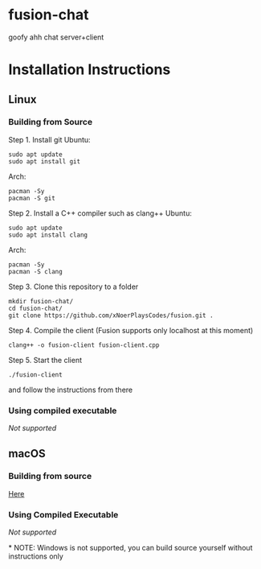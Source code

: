 # fusion-chat
goofy ahh chat server+client

# Installation Instructions
## Linux
### Building from Source
Step 1. Install git
Ubuntu:
```console
sudo apt update
sudo apt install git
```
Arch:
```console
pacman -Sy
pacman -S git
```
Step 2. Install a C++ compiler such as clang++
Ubuntu:
```console
sudo apt update
sudo apt install clang
```
Arch:
```console
pacman -Sy
pacman -S clang
```
Step 3. Clone this repository to a folder
```console
mkdir fusion-chat/
cd fusion-chat/
git clone https://github.com/xNoerPlaysCodes/fusion.git .
```
Step 4. Compile the client (Fusion supports only localhost at this moment)
```console
clang++ -o fusion-client fusion-client.cpp
```
Step 5. Start the client
```console
./fusion-client
```
and follow the instructions from there
### Using compiled executable
*Not supported*
## macOS
### Building from source
[Here](https://github.com/xNoerPlaysCodes/fusion#linux)
### Using Compiled Executable
*Not supported*

\* NOTE: Windows is not supported, you can build source yourself without instructions only

